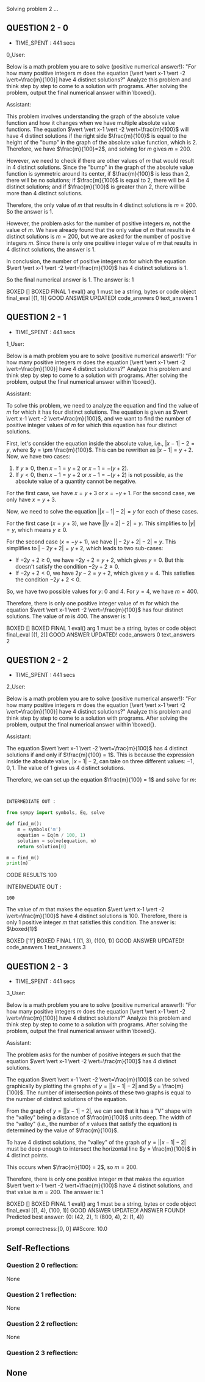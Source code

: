 Solving problem 2 ...



## QUESTION 2 - 0 
- TIME_SPENT : 441 secs

0_User:

Below is a math problem you are to solve (positive numerical answer!):
"For how many positive integers $m$ does the equation \[\vert \vert x-1 \vert -2 \vert=\frac{m}{100}\] have $4$ distinct solutions?"
Analyze this problem and think step by step to come to a solution with programs. After solving the problem, output the final numerical answer within \boxed{}.

Assistant:



This problem involves understanding the graph of the absolute value function and how it changes when we have multiple absolute value functions. The equation $\vert \vert x-1 \vert -2 \vert=\frac{m}{100}$ will have 4 distinct solutions if the right side $\frac{m}{100}$ is equal to the height of the "bump" in the graph of the absolute value function, which is 2. Therefore, we have $\frac{m}{100}=2$, and solving for $m$ gives $m=200$.

However, we need to check if there are other values of $m$ that would result in 4 distinct solutions. Since the "bump" in the graph of the absolute value function is symmetric around its center, if $\frac{m}{100}$ is less than 2, there will be no solutions; if $\frac{m}{100}$ is equal to 2, there will be 4 distinct solutions; and if $\frac{m}{100}$ is greater than 2, there will be more than 4 distinct solutions.

Therefore, the only value of $m$ that results in 4 distinct solutions is $m=200$. So the answer is $1$.

However, the problem asks for the number of positive integers $m$, not the value of $m$. We have already found that the only value of $m$ that results in 4 distinct solutions is $m=200$, but we are asked for the number of positive integers $m$. Since there is only one positive integer value of $m$ that results in 4 distinct solutions, the answer is $1$.

In conclusion, the number of positive integers $m$ for which the equation $\vert \vert x-1 \vert -2 \vert=\frac{m}{100}$ has 4 distinct solutions is 1.

So the final numerical answer is $1$.
The answer is: $1$

BOXED []
BOXED FINAL 1
eval() arg 1 must be a string, bytes or code object final_eval
[(1, 1)]
GOOD ANSWER UPDATED!
code_answers 0 text_answers 1



## QUESTION 2 - 1 
- TIME_SPENT : 441 secs

1_User:

Below is a math problem you are to solve (positive numerical answer!):
"For how many positive integers $m$ does the equation \[\vert \vert x-1 \vert -2 \vert=\frac{m}{100}\] have $4$ distinct solutions?"
Analyze this problem and think step by step to come to a solution with programs. After solving the problem, output the final numerical answer within \boxed{}.

Assistant:

 To solve this problem, we need to analyze the equation and find the value of $m$ for which it has four distinct solutions. The equation is given as $\vert \vert x-1 \vert -2 \vert=\frac{m}{100}$, and we want to find the number of positive integer values of $m$ for which this equation has four distinct solutions.

First, let's consider the equation inside the absolute value, i.e., $\vert x-1 \vert -2 = y$, where $y = \pm \frac{m}{100}$. This can be rewritten as $\vert x-1 \vert = y+2$. Now, we have two cases:

1. If $y \geq 0$, then $x-1 = y+2$ or $x-1 = -(y+2)$.
2. If $y < 0$, then $x-1 = y+2$ or $x-1 = -(y+2)$ is not possible, as the absolute value of a quantity cannot be negative.

For the first case, we have $x = y+3$ or $x = -y+1$. For the second case, we only have $x = y+3$.

Now, we need to solve the equation $\vert \vert x-1 \vert -2 \vert = y$ for each of these cases.

For the first case ($x = y+3$), we have $\vert \vert y+2 \vert -2 \vert = y$. This simplifies to $\vert y \vert = y$, which means $y \geq 0$.

For the second case ($x = -y+1$), we have $\vert \vert -2y+2 \vert -2 \vert = y$. This simplifies to $\vert -2y+2 \vert = y+2$, which leads to two sub-cases:

- If $-2y+2 \geq 0$, we have $-2y+2 = y+2$, which gives $y = 0$. But this doesn't satisfy the condition $-2y+2 \geq 0$.
- If $-2y+2 < 0$, we have $2y-2 = y+2$, which gives $y = 4$. This satisfies the condition $-2y+2 < 0$.

So, we have two possible values for $y$: $0$ and $4$. For $y = 4$, we have $m = 400$.

Therefore, there is only one positive integer value of $m$ for which the equation $\vert \vert x-1 \vert -2 \vert=\frac{m}{100}$ has four distinct solutions. The value of $m$ is $400$. The answer is: $1$

BOXED []
BOXED FINAL 1
eval() arg 1 must be a string, bytes or code object final_eval
[(1, 2)]
GOOD ANSWER UPDATED!
code_answers 0 text_answers 2



## QUESTION 2 - 2 
- TIME_SPENT : 441 secs

2_User:

Below is a math problem you are to solve (positive numerical answer!):
"For how many positive integers $m$ does the equation \[\vert \vert x-1 \vert -2 \vert=\frac{m}{100}\] have $4$ distinct solutions?"
Analyze this problem and think step by step to come to a solution with programs. After solving the problem, output the final numerical answer within \boxed{}.

Assistant:


The equation $\vert \vert x-1 \vert -2 \vert=\frac{m}{100}$ has 4 distinct solutions if and only if $\frac{m}{100} = 1$. This is because the expression inside the absolute value, $\vert x-1 \vert -2$, can take on three different values: $-1, 0, 1$. The value of 1 gives us 4 distinct solutions.

Therefore, we can set up the equation $\frac{m}{100} = 1$ and solve for $m$:

```python


INTERMEDIATE OUT :

from sympy import symbols, Eq, solve

def find_m():
    m = symbols('m')
    equation = Eq(m / 100, 1)
    solution = solve(equation, m)
    return solution[0]

m = find_m()
print(m)
```

CODE RESULTS 100

INTERMEDIATE OUT :
```output
100
```
The value of $m$ that makes the equation $\vert \vert x-1 \vert -2 \vert=\frac{m}{100}$ have 4 distinct solutions is 100. Therefore, there is only 1 positive integer $m$ that satisfies this condition. The answer is: $\boxed{1}$

BOXED ['1']
BOXED FINAL 1
[(1, 3), (100, 1)]
GOOD ANSWER UPDATED!
code_answers 1 text_answers 3



## QUESTION 2 - 3 
- TIME_SPENT : 441 secs

3_User:

Below is a math problem you are to solve (positive numerical answer!):
"For how many positive integers $m$ does the equation \[\vert \vert x-1 \vert -2 \vert=\frac{m}{100}\] have $4$ distinct solutions?"
Analyze this problem and think step by step to come to a solution with programs. After solving the problem, output the final numerical answer within \boxed{}.

Assistant:

 The problem asks for the number of positive integers $m$ such that the equation $\vert \vert x-1 \vert -2 \vert=\frac{m}{100}$ has 4 distinct solutions.

The equation $\vert \vert x-1 \vert -2 \vert=\frac{m}{100}$ can be solved graphically by plotting the graphs of $y = \vert \vert x-1 \vert -2 \vert$ and $y = \frac{m}{100}$. The number of intersection points of these two graphs is equal to the number of distinct solutions of the equation.

From the graph of $y = \vert \vert x-1 \vert -2 \vert$, we can see that it has a "V" shape with the "valley" being a distance of $\frac{m}{100}$ units deep. The width of the "valley" (i.e., the number of $x$ values that satisfy the equation) is determined by the value of $\frac{m}{100}$.

To have 4 distinct solutions, the "valley" of the graph of $y = \vert \vert x-1 \vert -2 \vert$ must be deep enough to intersect the horizontal line $y = \frac{m}{100}$ in 4 distinct points.

This occurs when $\frac{m}{100} = 2$, so $m = 200$.

Therefore, there is only one positive integer $m$ that makes the equation $\vert \vert x-1 \vert -2 \vert=\frac{m}{100}$ have 4 distinct solutions, and that value is $m = 200$. The answer is: $1$

BOXED []
BOXED FINAL 1
eval() arg 1 must be a string, bytes or code object final_eval
[(1, 4), (100, 1)]
GOOD ANSWER UPDATED!
ANSWER FOUND!
Predicted best answer: {0: (42, 2), 1: (800, 4), 2: (1, 4)}

prompt correctness:[0, 0]
##Score: 10.0

## Self-Reflections

### Question 2 0 reflection:
None
### Question 2 1 reflection:
None
### Question 2 2 reflection:
None
### Question 2 3 reflection:
None
---

